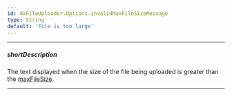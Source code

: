 ```yaml
---
id: dxFileUploader.Options.invalidMaxFileSizeMessage
type: String
default: 'File is too large'
---
```

---
##### shortDescription
The text displayed when the size of the file being uploaded is greater than the [maxFileSize](/api-reference/10%20UI%20Widgets/dxFileUploader/1%20Configuration/maxFileSize.md '/Documentation/ApiReference/UI_Widgets/dxFileUploader/Configuration/#maxFileSize').

---
